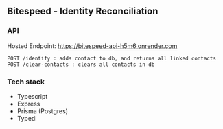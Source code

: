 ## Bitespeed - Identity Reconciliation

### API

Hosted Endpoint: https://bitespeed-api-h5m6.onrender.com

```
POST /identify : adds contact to db, and returns all linked contacts
POST /clear-contacts : clears all contacts in db
```

### Tech stack

- Typescript
- Express
- Prisma (Postgres)
- Typedi
